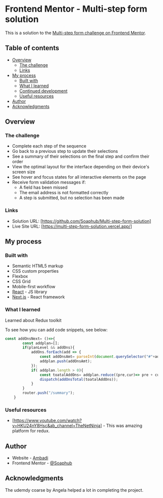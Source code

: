 # Frontend Mentor - Multi-step form solution

This is a solution to the [Multi-step form challenge on Frontend Mentor](https://www.frontendmentor.io/challenges/multistep-form-YVAnSdqQBJ).  

## Table of contents

- [Overview](#overview)
  - [The challenge](#the-challenge)
  - [Links](#links)
- [My process](#my-process)
  - [Built with](#built-with)
  - [What I learned](#what-i-learned)
  - [Continued development](#continued-development)
  - [Useful resources](#useful-resources)
- [Author](#author)
- [Acknowledgments](#acknowledgments)

## Overview

### The challenge

- Complete each step of the sequence
- Go back to a previous step to update their selections
- See a summary of their selections on the final step and confirm their order
- View the optimal layout for the interface depending on their device's screen size
- See hover and focus states for all interactive elements on the page
- Receive form validation messages if:
  - A field has been missed
  - The email address is not formatted correctly
  - A step is submitted, but no selection has been made

### Links

- Solution URL: [https://github.com/Soaphub/Multi-step-form-solution]
- Live Site URL: [https://multi-step-form-solution.vercel.app/]

## My process

### Built with

- Semantic HTML5 markup
- CSS custom properties
- Flexbox
- CSS Grid
- Mobile-first workflow
- [React](https://reactjs.org/) - JS library
- [Next.js](https://nextjs.org/) - React framework


### What I learned

Learned about Redux toolkit

To see how you can add code snippets, see below:

```js
const addOnsNext= ()=>{
		const addplan=[];
		if(planLevel && addOns){
			addOns.forEach(add => {
				const addOnsAmt= parseInt(document.querySelector("#"+add+"ed h3").textContent.match(/\d+/));
				addplan.push(addOnsAmt);
			});
			if( addplan.length > 0){
				const toatalAddOns= addplan.reduce((pre,cur)=> pre + cur);
				dispatch(addOnsTotal(toatalAddOns));
			}
		}
        router.push("/summary");
	}
```

### Useful resources

- [https://www.youtube.com/watch?v=HKU24nY8Hsc&ab_channel=TheNetNinja] - This was amazing platform for redux.

## Author

- Website - [Ambadi](https://github.com/Soaphub/Mysite/)
- Frontend Mentor - [@Soaphub](https://www.frontendmentor.io/profile/Soaphub)

## Acknowledgments

The udemdy coarse by Angela helped a lot in completing the project.

